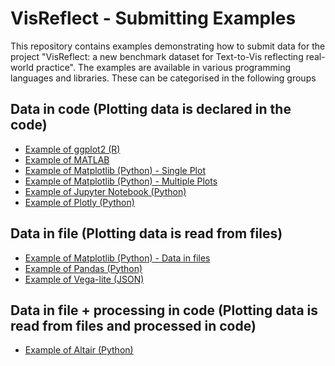 # VisReflect - Submitting Examples

This repository contains examples demonstrating how to submit data for the project "VisReflect: a new benchmark dataset for Text-to-Vis reflecting real-world practice". 
The examples are available in various programming languages and libraries.
These can be categorised in the following groups


## Data in code (Plotting data is declared in the code)
- [Example of ggplot2 (R)](./example_ggplot2/README.md)
- [Example of MATLAB ](./example_matlab/README.md)
- [Example of Matplotlib (Python) - Single Plot](./example_matplotlib1/README.md)
- [Example of Matplotlib (Python) - Multiple Plots](./example_matplotlib3/README.md)
- [Example of Jupyter Notebook (Python)](./example_notebook/README.md)
- [Example of Plotly (Python)](./example_plotly/README.md)


## Data in file (Plotting data is read from files)
- [Example of Matplotlib (Python) - Data in files ](./example_matplotlib_2/README.md)
- [Example of Pandas (Python)](./example_pandas/README.md)
- [Example of Vega-lite (JSON)](./example_vegalite/README.md)

## Data in file + processing in code (Plotting data is read from files and processed in code)
- [Example of Altair (Python)](./example_seaborn/README.md)
